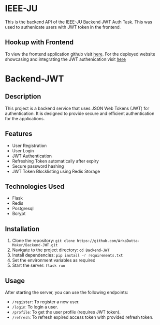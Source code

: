 # IEEE-JU
This is the backend API of the IEEE-JU Backend JWT Auth Task.
  This was used to authenicate users with JWT token in the frontend.
## Hookup with Frontend
To view the frontend application github visit [here](https://github.com/ArkaDutta-Maker/Frontend-Form).
For the deployed website showcasing and integrating the JWT authenication visit [here](https://frontend-form-2vk3.onrender.com/) 
# Backend-JWT

## Description
This project is a backend service that uses JSON Web Tokens (JWT) for authentication. It is designed to provide secure and efficient authentication for the applications.

## Features
- User Registration
- User Login
- JWT Authentication
- Refreshing Token automatically after expiry 
- Secure password hashing
- JWT Token Blocklisting using Redis Storage

## Technologies Used
- Flask
- Redis
- Postgresql
- Bcrypt

## Installation
1. Clone the repository: `git clone https://github.com/ArkaDutta-Maker/Backend-JWT.git`
2. Navigate to the project directory: `cd Backend-JWT`
3. Install dependencies: `pip install -r requirements.txt`
4. Set the environment variables as required
5. Start the server: `flask run`

## Usage
After starting the server, you can use the following endpoints:
- `/register`: To register a new user.
- `/login`: To login a user.
- `/profile`: To get the user profile (requires JWT token).
- `/refresh`: To refresh expired access token with provided refresh token.

